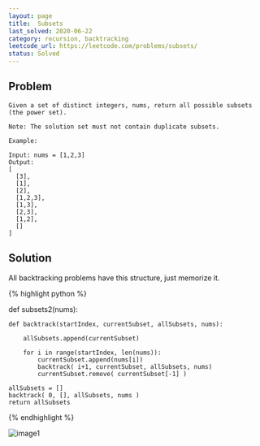 ```yaml
---
layout: page
title:  Subsets
last_solved: 2020-06-22
category: recursion, backtracking
leetcode_url: https://leetcode.com/problems/subsets/
status: Solved
---
```


Problem
-------

```
Given a set of distinct integers, nums, return all possible subsets (the power set).

Note: The solution set must not contain duplicate subsets.

Example:

Input: nums = [1,2,3]
Output:
[
  [3],
  [1],
  [2],
  [1,2,3],
  [1,3],
  [2,3],
  [1,2],
  []
]

```

Solution
----------

All backtracking problems have this structure, just memorize it.

{% highlight python %}

def subsets2(nums):

    def backtrack(startIndex, currentSubset, allSubsets, nums):

        allSubsets.append(currentSubset)

        for i in range(startIndex, len(nums)):
            currentSubset.append(nums[i])
            backtrack( i+1, currentSubset, allSubsets, nums)
            currentSubset.remove( currentSubset[-1] )

    allSubsets = []
    backtrack( 0, [], allSubsets, nums )
    return allSubsets

{% endhighlight %}


![image1]()